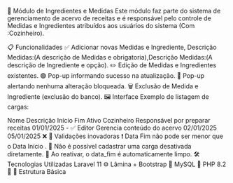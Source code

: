 🧩 Módulo de Ingredientes e Medidas
Este módulo faz parte do sistema de gerenciamento de acervo de receitas e é responsável pelo controle de Medidas e Ingredientes atribuídos aos usuários do sistema (Com :Cozinheiro).

📋 Funcionalidades
✅ Adicionar novas Medidas e Ingrediente, Descrição Medidas:(A descrição de Medidas e obrigatoria),Descrição Medidas:(A descrição de Ingrediente e opção).
✏️ Edição de Medidas e Ingredientes existentes.
🟢 Pop-up informando sucesso na atualização.
🔴 Pop-up alertando nenhuma alteração bloqueada.
🗑️ Exclusão de Medida e Ingrediente (exclusão do banco).
🖼️ Interface
Exemplo de listagem de cargas:

Nome	Descrição	Início	Fim	Ativo
Cozinheiro	Responsável por preparar receitas	01/01/2025	-	✅
Editor	Gerencia conteúdo do acervo	02/01/2025	05/01/2025	❌
🧠 Validações inovadoras
❗ Data Fim não pode ser menor que o Data Início .
🚫 Não é possível cadastrar uma carga desativada diretamente.
🔄 Ao reativar, o data_fim é automaticamente limpo.
🛠️ Tecnologias Utilizadas
Laravel 11 ⚙️
Lâmina + Bootstrap 🎨
MySQL 🐬
PHP 8.2 🐘
📁 Estrutura Básica